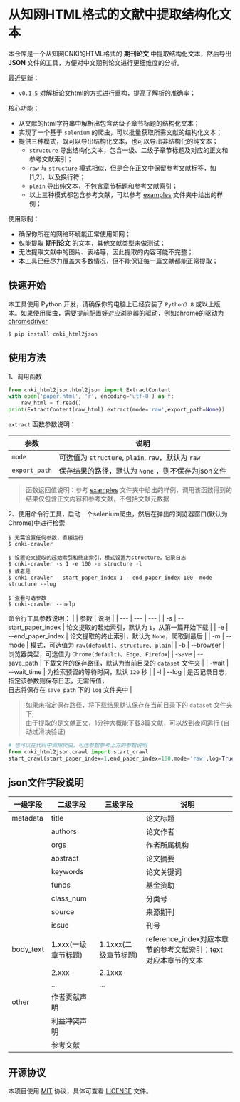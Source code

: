 # 从知网HTML格式的文献中提取结构化文本

本仓库是一个从知网CNKI的HTML格式的 <b>期刊论文</b> 中提取结构化文本，然后导出 <b>JSON</b> 文件的工具，方便对中文期刊论文进行更细维度的分析。

最近更新：  
- `v0.1.5` 对解析论文html的方式进行重构，提高了解析的准确率；

核心功能：
- 从文献的html字符串中解析出包含两级子章节标题的结构化文本；
- 实现了一个基于 `selenium` 的爬虫，可以批量获取所需文献的结构化文本；
- 提供三种模式，既可以导出结构化文本，也可以导出非结构化的纯文本；
  - `structure` 导出结构化文本，包含一级、二级子章节标题及对应的正文和参考文献索引；
  - `raw` 与 `structure` 模式相似，但是会在正文中保留参考文献标签，如[1,2]，以及换行符；
  - `plain` 导出纯文本，不包含章节标题和参考文献索引；
  - 以上三种模式都包含参考文献，可以参考 [examples](examples) 文件夹中给出的样例；

<!-- 使用场景：
- 对中文期刊论文进行全文获取和分析，为下游任务提供支持；
- 对中文期刊论文进行引文分析； -->

使用限制：
- 确保你所在的网络环境能正常使用知网；
- 仅能提取 <b>期刊论文</b> 的文本，其他文献类型未做测试；
- 无法提取文献中的图片、表格等，因此提取的内容可能不完整；
- 本工具已经尽力覆盖大多数情况，但不能保证每一篇文献都能正常提取；

## 快速开始
本工具使用 Python 开发，请确保你的电脑上已经安装了 `Python3.8` 或以上版本。如果使用爬虫，需要提前配置好对应浏览器的驱动，例如chrome的驱动为 [chromedriver](https://chromedriver.chromium.org/downloads)

```console
$ pip install cnki_html2json
```

## 使用方法
1、调用函数

```python
from cnki_html2json.html2json import ExtractContent
with open('paper.html', 'r', encoding='utf-8') as f:
    raw_html = f.read()
print(ExtractContent(raw_html).extract(mode='raw',export_path=None))
```
`extract` 函数参数说明：

| 参数 | 说明 |
| --- | --- |
| `mode` | 可选值为 `structure`, `plain`, `raw`，默认为 `raw` |
| `export_path` | 保存结果的路径，默认为 `None` ，则不保存为json文件 |

> 函数返回值说明：参考 [examples](examples) 文件夹中给出的样例，调用该函数得到的结果仅包含正文内容和参考文献，不包括文献元数据

2、使用命令行工具，启动一个selenium爬虫，然后在弹出的浏览器窗口(默认为Chrome)中进行检索
```console
$ 无需设置任何参数，直接运行
$ cnki-crawler
```
```console
$ 设置论文提取的起始索引和终止索引，模式设置为structure，记录日志
$ cnki-crawler -s 1 -e 100 -m structure -l
$ 或者是
$ cnki-crawler --start_paper_index 1 --end_paper_index 100 -mode structure --log
```
```console
$ 查看可选参数
$ cnki-crawler --help
```

命令行工具参数说明：
|  | 参数 | 说明 |
| --- | --- | --- |
| -s | --start_paper_index | 论文提取的起始索引，默认为 `1`，从第一篇开始下载 |
| -e | --end_paper_index | 论文提取的终止索引，默认为 `None`，爬取到最后 |
| -m | --mode | 模式，可选值为 `raw(default)`、`structure`、`plain`|
| -b | --browser | 浏览器类型，可选值为 `Chrome(default)`、`Edge`、`Firefox`|
| -save | --save_path | 下载文件的保存路径，默认为当前目录的 `dataset` 文件夹 |
| -wait | --wait_time | 为检索预留的等待时间，默认 `120` 秒 |
| -l | --log | 是否记录日志，指定该参数则保存日志，无需传值，</br>日志将保存在 `save_path` 下的 `log` 文件夹中 |

> 如果未指定保存路径，将下载结果默认保存在当前目录下的 `dataset` 文件夹下;  
> 由于提取的是文献正文，1分钟大概能下载3篇文献，可以放到夜间运行 (自动过滑块验证)

```python
# 也可以在代码中调用爬虫，可选参数参考上方的参数说明
from cnki_html2json.crawl import start_crawl
start_crawl(start_paper_index=1,end_paper_index=100,mode='raw',log=True)
```

## json文件字段说明
| 一级字段 | 二级字段 | 三级字段 | 说明 |
| --- | --- | --- | --- |
| metadata | title |  | 论文标题 |
|  | authors |  | 论文作者 |
|  | orgs |  | 作者所属机构 |
|  | abstract |  | 论文摘要 |
|  | keywords |  | 论文关键词 |
|  | funds |  | 基金资助 |
|  | class_num |  | 分类号 |
|  | source |  | 来源期刊 |
|  | issue |  | 刊号 |
| body_text | 1.xxx(一级章节标题) | 1.1xxx(二级章节标题) | reference_index对应本章节的参考文献索引；text对应本章节的文本 |
|  | 2.xxx | 2.1xxx |  |
|  | ...| ... |  |
| other | 作者贡献声明 |  |  |
|  | 利益冲突声明 |  |  |
|  | 参考文献 |  |  |

## 开源协议
本项目使用 [MIT](LICENSE) 协议，具体可查看 [LICENSE](LICENSE) 文件。
